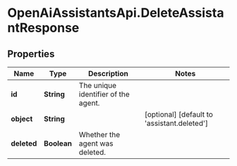 # OpenAiAssistantsApi.DeleteAssistantResponse

## Properties

Name | Type | Description | Notes
------------ | ------------- | ------------- | -------------
**id** | **String** | The unique identifier of the agent. | 
**object** | **String** |  | [optional] [default to &#39;assistant.deleted&#39;]
**deleted** | **Boolean** | Whether the agent was deleted. | 


